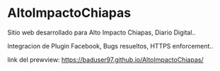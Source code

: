 # AltoImpactoChiapas
Sitio web desarrollado para Alto Impacto Chiapas, Diario Digital..

Integracion de Plugin Facebook, Bugs resueltos, HTTPS enforcement..


link del prewview:  https://baduser97.github.io/AltoImpactoChiapas/
